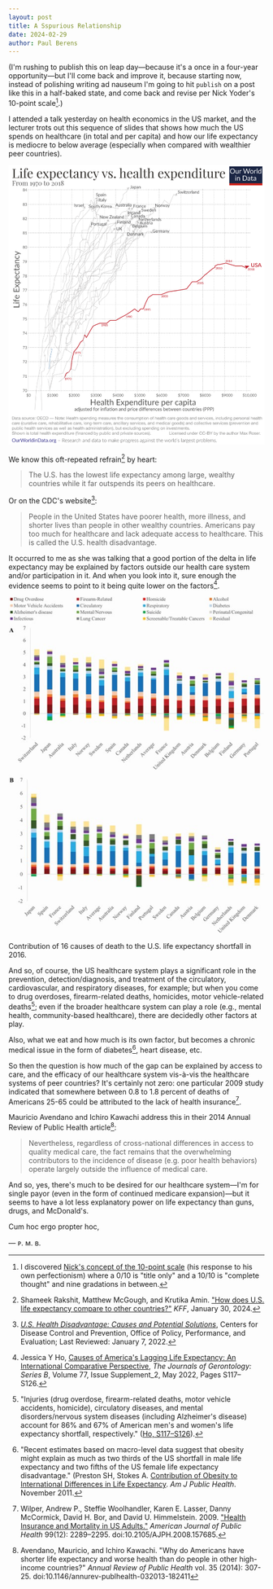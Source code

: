 ```yaml
---
layout: post
title: A Sspurious Relationship
date: 2024-02-29
author:	Paul Berens
---
```

(I'm rushing to publish this on leap day—because it's a once in a four-year opportunity—but I'll come back and improve it, because starting now, instead of polishing writing ad nauseum I'm going to hit `publish` on a post like this in a half-baked state, and come back and revise per Nick Yoder's 10-point scale[^1]\.)

[^1]: I discovered [Nick's concept of the 10-point scale](https://nickyoder.com/perfectionism/) (his response to his own perfectionism) where a 0/10 is "title only" and a 10/10 is "complete thought" and nine gradations in between.

I attended a talk yesterday on health economics in the US market, and the lecturer trots out this sequence of slides that shows how much the US spends on healthcare (in total and per capita) and how our life expectancy is mediocre to below average (especially when compared with wealthier peer countries).

![Life expectancy vs. health expenditure (1970-2018)](/assets/images/life-expectancy-vs-health-expenditure-1970-to-2018_1874.png)

We know this oft-repeated refrain[^2] by heart:

[^2]: Shameek Rakshit, Matthew McGough, and Krutika Amin. ["How does U.S. life expectancy compare to other countries?"](https://www.healthsystemtracker.org/chart-collection/u-s-life-expectancy-compare-countries/) *KFF*, January 30, 2024.

> The U.S. has the lowest life expectancy among large, wealthy countries while it far outspends its peers on healthcare.

Or on the CDC's website[^3]\:

[^3]: *[U.S. Health Disadvantage: Causes and Potential Solutions](https://www.cdc.gov/policy/chep/health/index.html)*, Centers for Disease Control and Prevention, Office of Policy, Performance, and Evaluation; Last Reviewed: January 7, 2022.

> People in the United States have poorer health, more illness, and shorter lives than people in other wealthy countries. Americans pay too much for healthcare and lack adequate access to healthcare. This is called the U.S. health disadvantage.

It occurred to me as she was talking that a good portion of the delta in life expectancy may be explained by factors outside our health care system and/or participation in it. And when you look into it, sure enough the evidence seems to point to it being quite lower on the factors[^4].

[^4]: Jessica Y Ho, [Causes of America's Lagging Life Expectancy: An International Comparative Perspective](https://doi.org/10.1093/geronb/gbab129), *The Journals of Gerontology: Series B*, Volume 77, Issue Supplement_2, May 2022, Pages S117–S126.

![16 causes](/assets/images/16contributors.jpeg)
<p><span class="muted small">Contribution of 16 causes of death to the U.S. life expectancy shortfall in 2016.</span></p>

And so, of course, the US healthcare system plays a significant role in the prevention, detection/diagnosis, and treatment of the circulatory, cardiovascular, and respiratory diseases, for example; but when you come to drug overdoses, firearm-related deaths, homicides, motor vehicle-related deaths[^5]; even if the broader healthcare system can play a role (e.g., mental health, community-based healthcare), there are decidedly other factors at play.

[^5]: "Injuries (drug overdose, firearm-related deaths, motor vehicle accidents, homicide), circulatory diseases, and mental disorders/nervous system diseases (including Alzheimer's disease) account for 86% and 67% of American men's and women's life expectancy shortfall, respectively." ([Ho, S117–S126](https://doi.org/10.1093/geronb/gbab129)).

Also, what we eat and how much is its own factor, but becomes a chronic medical issue in the form of diabetes[^6], heart disease, etc.

[^6]: "Recent estimates based on macro-level data suggest that obesity might explain as much as two thirds of the US shortfall in male life expectancy and two fifths of the US female life expectancy disadvantage." (Preston SH, Stokes A. [Contribution of Obesity to International Differences in Life Expectancy](https://www.ncbi.nlm.nih.gov/pmc/articles/PMC3222401/). *Am J Public Health*. November 2011.

So then the question is how much of the gap can be explained by access to care, and the efficacy of our healthcare system vis-à-vis the healthcare systems of peer countries? It's certainly not zero: one particular 2009 study indicated that somewhere between 0.8 to 1.8 percent of deaths of Americans 25-65 could be attributed to the lack of health insurance[^7].

[^7]: Wilper, Andrew P., Steffie Woolhandler, Karen E. Lasser, Danny McCormick, David H. Bor, and David U. Himmelstein. 2009. ["Health Insurance and Mortality in US Adults."](https://doi.org/10.2105/AJPH.2008.157685) *American Journal of Public Health* 99(12): 2289–2295. doi:10.2105/AJPH.2008.157685.

Mauricio Avendano and Ichiro Kawachi address this in their 2014 Annual Review of Public Health article[^8]\:

[^8]: Avendano, Mauricio, and Ichiro Kawachi. "Why do Americans have shorter life expectancy and worse health than do people in other high-income countries?" *Annual Review of Public Health* vol. 35 (2014): 307-25. doi:10.1146/annurev-publhealth-032013-182411

> Nevertheless, regardless of cross-national differences in access to quality medical care, the fact remains that the overwhelming contributors to the incidence of disease (e.g. poor health behaviors) operate largely outside the influence of medical care.

And so, yes, there's much to be desired for our healthcare system—I'm for single payor (even in the form of continued medicare expansion)—but it seems to have a lot less explanatory power on life expectancy than guns, drugs, and McDonald's.

Cum hoc ergo propter hoc,

— ᴘ. ᴍ. ʙ.